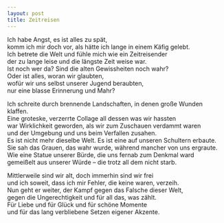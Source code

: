 ```yaml
---
layout: post
title: Zeitreisen
---
```


Ich habe Angst, es ist alles zu spät,  
komm ich mir doch vor, als hätte ich lange in einem Käfig gelebt.  
Ich betrete die Welt und fühle mich wie ein Zeitreisender  
der zu lange leise und die längste Zeit weise war.  
Ist noch wer da? Sind die alten Gewissheiten noch wahr?  
Oder ist alles, woran wir glaubten,  
wofür wir uns selbst unserer Jugend beraubten,  
nur eine blasse Erinnerung und Mahr?  

Ich schreite durch brennende Landschaften, in denen große Wunden klaffen.  
Eine groteske, verzerrte Collage all dessen was wir hassten  
war Wirklichkeit geworden, als wir zum Zuschauen verdammt waren  
und der Umgebung und uns beim Verfallen zusahen.  
Es ist nicht mehr dieselbe Welt. Es ist eine auf unseren Schultern erbaute.  
Sie sah das Grauen, das wahr wurde, während mancher von uns ergraute.  
Wie eine Statue unserer Bürde, die uns fernab zum Denkmal ward  
gemeißelt aus unserer Würde – die trotz all dem nicht starb.  

Mittlerweile sind wir alt, doch immerhin sind wir frei  
und ich soweit, dass ich mir Fehler, die keine waren, verzeih.  
Nun geht er weiter, der Kampf gegen das Falsche dieser Welt,  
gegen die Ungerechtigkeit und für all das, was zählt.  
Für Liebe und für Glück und für schöne Momente  
und für das lang verbliebene Setzen eigener Akzente.  
